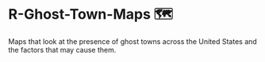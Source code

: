# R-Ghost-Town-Maps 🗺️
Maps that look at the presence of ghost towns across the United States and the factors that may cause them.
